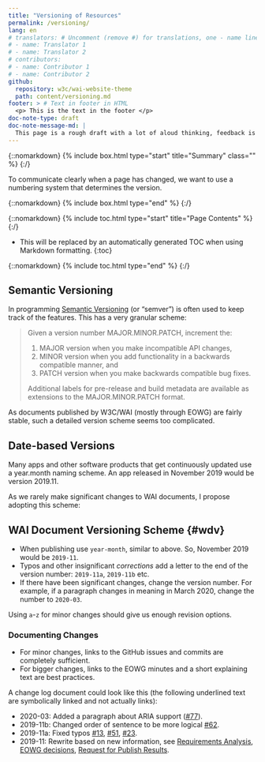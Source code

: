 ```yaml
---
title: "Versioning of Resources"
permalink: /versioning/
lang: en
# translators: # Uncomment (remove #) for translations, one - name line per translator.
# - name: Translator 1
# - name: Translator 2
# contributors:
# - name: Contributor 1
# - name: Contributor 2
github:
  repository: w3c/wai-website-theme
  path: content/versioning.md
footer: > # Text in footer in HTML
  <p> This is the text in the footer </p>
doc-note-type: draft
doc-note-message-md: |
  This page is a rough draft with a lot of aloud thinking, feedback is _very_ welcome.
---
```


{::nomarkdown}
{% include box.html type="start" title="Summary" class="" %}
{:/}

To communicate clearly when a page has changed, we want to use a numbering system that determines the version.

{::nomarkdown}
{% include box.html type="end" %}
{:/}

{::nomarkdown}
{% include toc.html type="start" title="Page Contents" %}
{:/}

- This will be replaced by an automatically generated TOC when using Markdown formatting.
{:toc}

{::nomarkdown}
{% include toc.html type="end" %}
{:/}

## Semantic Versioning

In programming [Semantic Versioning](https://semver.org/) (or “semver”) is often used to keep track of the features. This has a very granular scheme:

> Given a version number MAJOR.MINOR.PATCH, increment the:
> 
> 1. MAJOR version when you make incompatible API changes,
> 2. MINOR version when you add functionality in a backwards compatible manner, and
> 3. PATCH version when you make backwards compatible bug fixes.
> 
> Additional labels for pre-release and build metadata are available as extensions to the MAJOR.MINOR.PATCH format.

As documents published by W3C/WAI (mostly through EOWG) are fairly stable, such a detailed version scheme seems too complicated.

## Date-based Versions

Many apps and other software products that get continuously updated use a year.month naming scheme. An app released in November 2019 would be version 2019.11.

As we rarely make significant changes to WAI documents, I propose adopting this scheme:

## WAI Document Versioning Scheme {#wdv}

* When publishing use `year-month`, similar to above. So, November 2019 would be `2019-11`. 
* Typos and other insignificant _corrections_ add a letter to the end of the version number: `2019-11a`, `2019-11b` etc.
* If there have been significant changes, change the version number. For example, if a paragraph changes in meaning in March 2020, change the number to `2020-03`.

Using `a`-`z` for minor changes should give us enough revision options.

### Documenting Changes

* For minor changes, links to the GitHub issues and commits are completely sufficient.
* For bigger changes, links to the EOWG minutes and a short explaining text are best practices.

A change log document could look like this (the following underlined text are symbolically linked and not actually links):

* 2020-03: Added a paragraph about ARIA support (<u>#77</u>). 
* 2019-11b: Changed order of sentence to be more logical <u>#62</u>.
* 2019-11a: Fixed typos <u>#13</u>, <u>#51</u>, <u>#23</u>.
* 2019-11: Rewrite based on new information, see <u>Requirements Analysis</u>, <u>EOWG decisions</u>, <u>Request for Publish Results</u>.
